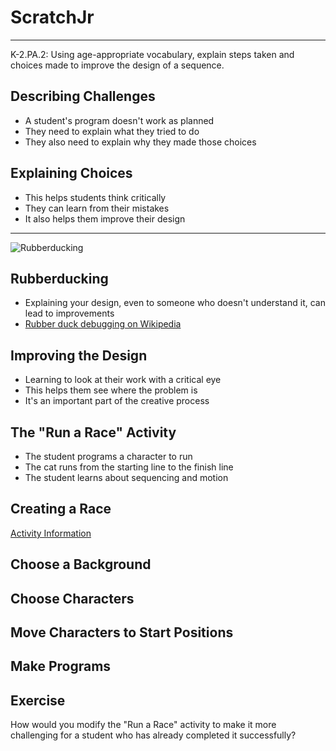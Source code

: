 ScratchJr
=========

---

K-2.PA.2: Using age-appropriate vocabulary,
explain steps taken and choices made to
improve the design of a sequence.

## Describing Challenges

- A student's program doesn't work as planned
- They need to explain what they tried to do
- They also need to explain why they made those choices

## Explaining Choices

- This helps students think critically
- They can learn from their mistakes
- It also helps them improve their design

---

![Rubberducking](https://upload.wikimedia.org/wikipedia/commons/d/d5/Rubber_duck_assisting_with_debugging.jpg)

## Rubberducking

- Explaining your design, even to someone who doesn't understand it, can lead to improvements
- [Rubber duck debugging on Wikipedia](https://en.wikipedia.org/wiki/Rubber_duck_debugging)

## Improving the Design

- Learning to look at their work with a critical eye
- This helps them see where the problem is
- It's an important part of the creative process

## The "Run a Race" Activity

- The student programs a character to run
- The cat runs from the starting line to the finish line
- The student learns about sequencing and motion

Creating a Race
---------------

[Activity Information](https://www.scratchjr.org/teach/activities/run-a-race)

Choose a Background
-------------------

Choose Characters
-----------------

Move Characters to Start Positions
----------------------------------

Make Programs
-------------

## Exercise

How would you modify the "Run a Race" activity to make it more challenging for a student who has already completed it successfully?